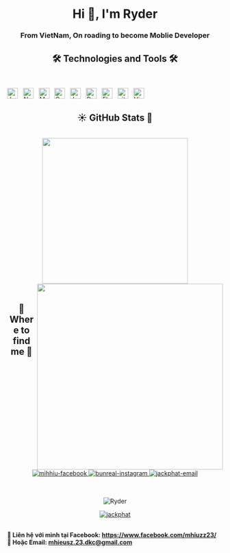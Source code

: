 
<h1 align="center">Hi 👋, I'm Ryder</h1>
<h3 align="center">From VietNam, On roading to become Moblie Developer</h3>

<h2 align="center">🛠 Technologies and Tools 🛠</h2>
<br>

<span><img src="https://img.shields.io/badge/JavaScript-F7DF1E?style=for-the-badge&logo=javascript&logoColor=black" alt="JavaScript logo" title="JavaScript" height="25" /></span>
&nbsp;
<span><img src="https://img.shields.io/badge/Node.js-43853D?style=for-the-badge&logo=node.js&logoColor=white" alt="NodeJs logo" title="NodeJs" height="25" /></span>
&nbsp;
<span><img src="https://img.shields.io/badge/MySQL-00000F?style=for-the-badge&logo=mysql&logoColor=white" alt="MySQL logo" title="mysql" height="25" /></span>
&nbsp;
<span><img src="https://img.shields.io/badge/C%2B%2B-00599C?style=for-the-badge&logo=c%2B%2B&logoColor=white" alt="Cpp logo" title="Cpp" height="25" /></span>
&nbsp;
<span><img src="https://img.shields.io/badge/Java-ED8B00?style=for-the-badge&logo=openjdk&logoColor=white" alt="Java logo" title="Java" height="25" /></span>
&nbsp;
<span><img src="https://img.shields.io/badge/Dart-0175C2?style=for-the-badge&logo=dart&logoColor=white" alt="Dart logo" title="Dart" height="25" /></span>
&nbsp;
<span><img src="https://img.shields.io/badge/Flutter-02569B?style=for-the-badge&logo=flutter&logoColor=white" alt="Flutter logo" title="flutter" height="25" /></span>
&nbsp;
<span><img src="https://img.shields.io/badge/GIT-E44C30?style=for-the-badge&logo=git&logoColor=white" alt="git logo" title="git" height="25" /></span>
&nbsp;
<span><img src="https://img.shields.io/badge/VS%20Code-282C34?logo=visual-studio-code&logoColor=007ACC" alt="Visual Studio Code logo" title="Visual Studio Code" height="25" /></span>
&nbsp;
<br>
<h2 align="center">☀️ GitHub Stats 🌙</h2>

<br>
<div align=center>
  <a href="#" title="Ryder">
    <img width="340" align="center" src="https://github-readme-stats.vercel.app/api/top-langs/?username=CamenRyder&layout=compact&theme=dracula&border_color=61dafb&hide_border=true" />
  </a>
  <a href="#" title="CamenRyder">
    <img align="right" width="434" src="https://github-readme-stats.vercel.app/api?username=CamenRyder&show_icons=true&theme=dracula&border_color=61dafb&hide_border=true" />
  </a>
</div>

<br>
<h2 align="center">🌝 Where to find me 🌝</h2>
<br>

<div align="center">
  <a href="https://www.facebook.com/mhiuzz23/" target="blank">
    <img src="https://img.icons8.com/bubbles/100/000000/facebook-new.png" alt="mihhiu-facebook" />
  </a>
  <a href="https://www.instagram.com/bunreal_kohanh/" target="blank">
    <img src="https://img.icons8.com/bubbles/100/000000/instagram.png" alt="bunreal-instagram" />
  </a>
  <a href="mailto:mhieusz.23.dkc@gmail.com" target="top">
    <img src="https://img.icons8.com/bubbles/100/000000/apple-mail.png" alt="jackphat-email" />
  </a>
</div>

<br>
<br>

<p align="center"> <img src="https://komarev.com/ghpvc/?username=CamenRyder&label=Profile%20views&color=0e75b6&style=flat" alt="Ryder" /> </p>

<p align="center"> <a href="https://github.com/ryo-ma/github-profile-trophy"><img src="https://github-profile-trophy.vercel.app/?username=CamenRyder&theme=onedark" alt="jackphat" /></a> </p>

<p>
  <br>
  <strong>🔗 Liên hệ với mình tại Facebook: <a href="https://www.facebook.com/mhiuzz23/" target="_blank">https://www.facebook.com/mhiuzz23/</a></strong>
  <br>
  <strong>📧 Hoặc Email: <a href="mailto:mhieusz.23.dkc@gmail.com" target="_top">mhieusz.23.dkc@gmail.com</a></strong>
</p>
